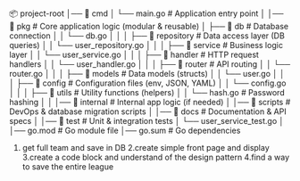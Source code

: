 📦 project-root
│── 📂 cmd
│   └── main.go                 # Application entry point
│
│── 📂 pkg                      # Core application logic (modular & reusable)
│   ├── 📂 db                   # Database connection
│   │   └── db.go
│   │
│   ├── 📂 repository           # Data access layer (DB queries)
│   │   └── user_repository.go
│   │
│   ├── 📂 service              # Business logic layer
│   │   └── user_service.go
│   │
│   ├── 📂 handler              # HTTP request handlers
│   │   └── user_handler.go
│   │
│   ├── 📂 router               # API routing
│   │   └── router.go
│   │
│   ├── 📂 models               # Data models (structs)
│   │   └── user.go
│   │
│   ├── 📂 config               # Configuration files (env, JSON, YAML)
│   │   └── config.go
│   │
│   ├── 📂 utils                # Utility functions (helpers)
│   │   └── hash.go             # Password hashing
│   │
│── 📂 internal                 # Internal app logic (if needed)
│
│── 📂 scripts                  # DevOps & database migration scripts
│
│── 📂 docs                     # Documentation & API specs
│
│── 📂 test                     # Unit & integration tests
│   └── user_service_test.go
│
│── go.mod                      # Go module file
│── go.sum                      # Go dependencies



1. get full team and save in DB
2.create simple front page and display
3.create a code block and understand of the design pattern
4.find a way to save the entire league
